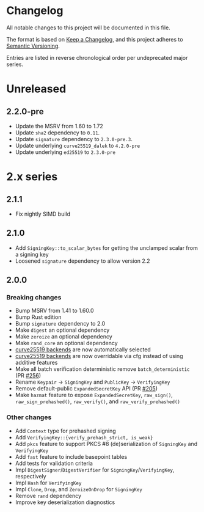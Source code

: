 # Changelog
All notable changes to this project will be documented in this file.

The format is based on [Keep a Changelog](https://keepachangelog.com/en/1.0.0/),
and this project adheres to [Semantic Versioning](https://semver.org/spec/v2.0.0.html).

Entries are listed in reverse chronological order per undeprecated major series.

# Unreleased

## 2.2.0-pre

* Update the MSRV from 1.60 to 1.72
* Update `sha2` dependency to `0.11`.
* Update `signature` dependency to `2.3.0-pre.3`.
* Update underlying `curve25519_dalek` to `4.2.0-pre`
* Update underlying `ed25519` to `2.3.0-pre`

# 2.x series

## 2.1.1

* Fix nightly SIMD build

## 2.1.0

* Add `SigningKey::to_scalar_bytes` for getting the unclamped scalar from a signing key
* Loosened `signature` dependency to allow version 2.2

##  2.0.0

### Breaking changes

* Bump MSRV from 1.41 to 1.60.0
* Bump Rust edition
* Bump `signature` dependency to 2.0
* Make `digest` an optional dependency
* Make `zeroize` an optional dependency
* Make `rand_core` an optional dependency
* [curve25519 backends] are now automatically selected
* [curve25519 backends] are now overridable via cfg instead of using additive features
* Make all batch verification deterministic remove `batch_deterministic` (PR [#256](https://github.com/dalek-cryptography/ed25519-dalek/pull/256))
* Rename `Keypair` → `SigningKey` and `PublicKey` → `VerifyingKey`
* Remove default-public `ExpandedSecretKey` API (PR [#205](https://github.com/dalek-cryptography/ed25519-dalek/pull/205))
* Make `hazmat` feature to expose `ExpandedSecretKey`, `raw_sign()`, `raw_sign_prehashed()`, `raw_verify()`, and `raw_verify_prehashed()`

[curve25519 backends]: https://github.com/dalek-cryptography/curve25519-dalek/#backends

### Other changes

* Add `Context` type for prehashed signing
* Add `VerifyingKey::{verify_prehash_strict, is_weak}`
* Add `pkcs` feature to support PKCS #8 (de)serialization of `SigningKey` and `VerifyingKey`
* Add `fast` feature to include basepoint tables
* Add tests for validation criteria
* Impl `DigestSigner`/`DigestVerifier` for `SigningKey`/`VerifyingKey`, respectively
* Impl `Hash` for `VerifyingKey`
* Impl `Clone`, `Drop`, and `ZeroizeOnDrop` for `SigningKey`
* Remove `rand` dependency
* Improve key deserialization diagnostics
